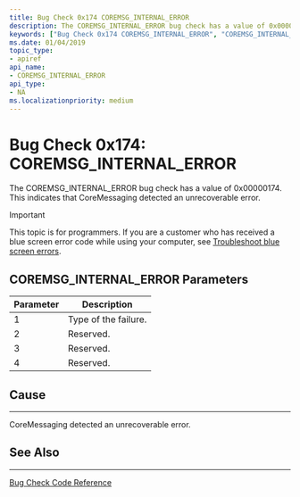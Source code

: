 ```yaml
---
title: Bug Check 0x174 COREMSG_INTERNAL_ERROR
description: The COREMSG_INTERNAL_ERROR bug check has a value of 0x00000174. It indicates that CoreMessaging detected an unrecoverable error.
keywords: ["Bug Check 0x174 COREMSG_INTERNAL_ERROR", "COREMSG_INTERNAL_ERROR"]
ms.date: 01/04/2019
topic_type:
- apiref
api_name:
- COREMSG_INTERNAL_ERROR
api_type:
- NA
ms.localizationpriority: medium
---
```


# Bug Check 0x174: COREMSG\_INTERNAL\_ERROR

The COREMSG_INTERNAL_ERROR bug check has a value of 0x00000174. This indicates that CoreMessaging detected an unrecoverable error.

> [!IMPORTANT]
> This topic is for programmers. If you are a customer who has received a blue screen error code while using your computer, see [Troubleshoot blue screen errors](https://windows.microsoft.com/windows-10/troubleshoot-blue-screen-errors).


 
## COREMSG\_INTERNAL\_ERROR Parameters

|Parameter|Description|
|--- |--- |
|1| Type of the failure.|
|2| Reserved. |
|3| Reserved. |
|4| Reserved. |


## Cause
-----

CoreMessaging detected an unrecoverable error.


## See Also
----------

[Bug Check Code Reference](bug-check-code-reference2.md)


